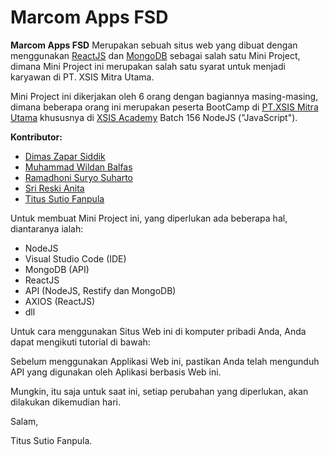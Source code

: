 # Marcom Apps FSD

**Marcom Apps FSD** Merupakan sebuah situs web yang dibuat dengan menggunakan [ReactJS](https://reactjs.org/) dan [MongoDB](https://www.mongodb.com/) sebagai salah satu Mini Project, dimana Mini Project ini merupakan salah satu syarat untuk menjadi karyawan di PT. XSIS Mitra Utama.

Mini Project ini dikerjakan oleh 6 orang dengan bagiannya masing-masing, dimana beberapa orang ini merupakan peserta BootCamp di [PT.XSIS Mitra Utama](http://www.xsis.co.id/) khususnya di [XSIS Academy](http://xsis.academy/) Batch 156 NodeJS ("JavaScript").

**Kontributor:**
- [Dimas Zapar Siddik](https://github.com/dimaszsiddik)
- [Muhammad Wildan Balfas](https://github.com/WildanBalfas)
- [Ramadhoni Suryo Suharto](https://github.com/rozinulmahrus)
- [Sri Reski Anita](https://github.com/srireskianita)
- [Titus Sutio Fanpula](https://github.com/tisufa)

Untuk membuat Mini Project ini, yang diperlukan ada beberapa hal, diantaranya ialah:
- NodeJS
- Visual Studio Code (IDE)
- MongoDB (API)
- ReactJS
- API (NodeJS, Restify dan MongoDB)
- AXIOS (ReactJS)
- dll

Untuk cara menggunakan Situs Web ini di komputer pribadi Anda, Anda dapat mengikuti tutorial di bawah:

Sebelum menggunakan Applikasi Web ini, pastikan Anda telah mengunduh API yang digunakan oleh Aplikasi berbasis Web ini.

Mungkin, itu saja untuk saat ini, setiap perubahan yang diperlukan, akan dilakukan dikemudian hari.

Salam,

Titus Sutio Fanpula.
